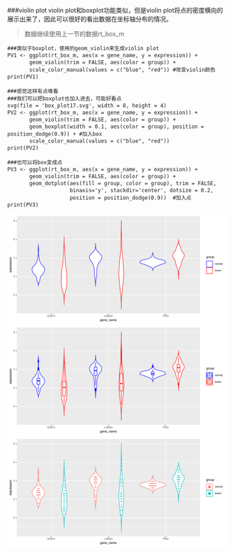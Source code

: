 ###violin plot
violin plot和boxplot功能类似，但是violin plot将点的密度横向的展示出来了，因此可以很好的看出数据在坐标轴分布的情况。

>数据继续使用上一节的数据rt_box_m

```
###类似于boxplot，使用的geom_violin来生成violin plot
PV1 <- ggplot(rt_box_m, aes(x = gene_name, y = expression)) + 
       geom_violin(trim = FALSE, aes(color = group)) + 
       scale_color_manual(values = c("blue", "red")) #改变violin颜色
print(PV1)

###感觉这样有点难看
###我们可以把boxplot也加入进去，可能好看点
svg(file = 'box_plot17.svg', width = 8, height = 4)
PV2 <- ggplot(rt_box_m, aes(x = gene_name, y = expression)) + 
       geom_violin(trim = FALSE, aes(color = group)) +
       geom_boxplot(width = 0.1, aes(color = group), position = position_dodge(0.9)) + #加入box
       scale_color_manual(values = c("blue", "red")) 
print(PV2)

###也可以将box变成点
PV3 <- ggplot(rt_box_m, aes(x = gene_name, y = expression)) + 
       geom_violin(trim = FALSE, aes(color = group)) +
       geom_dotplot(aes(fill = group, color = group), trim = FALSE, 
                    binaxis='y', stackdir='center', dotsize = 0.2,
                    position = position_dodge(0.9))  #加入点
print(PV3)
```

![scatter plot](/images/part4/box_plot16.svg)
![scatter plot](/images/part4/box_plot17.svg)
![scatter plot](/images/part4/box_plot18.svg)
